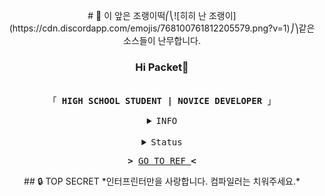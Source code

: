 <p align="center">
# 🚨 이 앞은 조랭이떡⎛⎝![히히 난 조랭이](https://cdn.discordapp.com/emojis/768100761812205579.png?v=1)⎠⎞같은 소스들이 난무합니다.
</p>
<h3 align="center">Hi Packet👋</h3>
<p align="center"><br>
    <samp>
        「 <b>HIGH SCHOOL STUDENT | NOVICE DEVELOPER</b> 」<br>
    </samp>
<details align="center">
    <summary> <samp>INFO</samp></summary>
    <p align="center">
        <samp>Learning languages</samp><br>
        ╭╼|═══════════════|╾╮
        <br>
        <img alt="Python" src="https://img.shields.io/badge/python-%2314354C.svg?style=for-the-badge&logo=python&logoColor=white"/>
        <br>
        <img alt="C" src="https://img.shields.io/badge/c-%2300599C.svg?style=for-the-badge&logo=c&logoColor=white"/>
        <img alt="C++" src="https://img.shields.io/badge/c++-%2300599C.svg?style=for-the-badge&logo=c%2B%2B&logoColor=white"/>
        <br>
        <img alt="HTML" src="https://img.shields.io/badge/html-%23E34F26.svg?style=for-the-badge&logo=html5&logoColor=white"/>
        <img alt="CSS" src="https://img.shields.io/badge/csS-%231572B6.svg?style=for-the-badge&logo=css3&logoColor=white"/>
        <img alt="JavaScript" src="https://img.shields.io/badge/javascript-%23323330.svg?style=for-the-badge&logo=javascript&logoColor=%23F7DF1E"/>
        <br>
        <img alt="NodeJS" src="https://img.shields.io/badge/node.js-%2343853D.svg?style=for-the-badge&logo=node-dot-js&logoColor=white"/>
        <br>
        ╰╼|═══════════════|╾╯
        <br>
    </p>
    <details>
        <summary> <samp>Using DB</samp></summary>
        <p align="center">
            ╭╼|═══════════════|╾╮
            <br>
            <img alt="MongoDB" src ="https://img.shields.io/badge/MongoDB-%234ea94b.svg?style=for-the-badge&logo=mongodb&logoColor=white"/>
            <br>
            <img alt="MySQL" src="https://img.shields.io/badge/mysql-%2300f.svg?style=for-the-badge&logo=mysql&logoColor=white"/>            
            <img alt="SQLite" src ="https://img.shields.io/badge/sqlite-%2307405e.svg?style=for-the-badge&logo=sqlite&logoColor=white"/>
            <br>
            ╰╼|═══════════════|╾╯
            <br>
        </p>
    </details>
    <details>
        <summary> <samp>Using Editor</samp></summary>
        <p align="center">
            ╭╼|═══════════════|╾╮
            <br>
	        <img alt="Repl.it" src="https://img.shields.io/badge/Repl.it-%230D101E.svg?style=for-the-badge&logo=Repl.it&logoColor=white"/>
            <br>
            <img alt="IntelliJ IDEA" src="https://img.shields.io/badge/IntelliJIDEA-000000.svg?style=for-the-badge&logo=intellij-idea&logoColor=white"/>
            <br>
            <img alt="Visual Studio" src="https://img.shields.io/badge/VisualStudio-5C2D91.svg?style=for-the-badge&logo=visual-studio&logoColor=white"/>   
            <br>
            <img alt="Visual Studio Code" src="https://img.shields.io/badge/VisualStudioCode-0078d7.svg?style=for-the-badge&logo=visual-studio-code&logoColor=white"/>            
            <br>
            ╰╼|═══════════════|╾╯
            <br>
        </p>
    </details>
    <details>
        <summary> <samp>Using ETC</samp></summary>
        <p align="center">
            ╭╼|═══════════════|╾╮
            <br>
            <img alt="Heroku" src="https://img.shields.io/badge/heroku-%23430098.svg?style=for-the-badge&logo=heroku&logoColor=white"/>
            <br>
            <img alt="Notion" src="https://img.shields.io/badge/Notion-%23000000.svg?style=for-the-badge&logo=notion&logoColor=white"/>    
            <br>
            <img alt="Audacity" src="https://img.shields.io/badge/Audacity-0000CC?style=for-the-badge&logo=audacity&logoColor=white" />
            <br>
            <img alt="Linux Mint" src="https://img.shields.io/badge/Linux_Mint-FCC624?style=for-the-badge&logo=linux&logoColor=black">
            <br>
            <img alt="Windows 10" src="https://img.shields.io/badge/Windows_10-0078D6?style=for-the-badge&logo=windows&logoColor=white" />
            <br>
            <img alt="YouTube Music" src="https://img.shields.io/badge/YouTube_Music-FF0000?style=for-the-badge&logo=youtube-music&logoColor=white" />
            <br>
            <img alt="Microsoft Office" src="https://img.shields.io/badge/Microsoft_Office-D83B01?style=for-the-badge&logo=microsoft-office&logoColor=white" />
            <br>
            ╰╼|═══════════════|╾╯
            <br>
        </p>
    </details>
</details>
<br>
<details align="center">
    <summary> <samp>Status</samp></summary>
    <p align="center">
        <img src="https://github-readme-stats.vercel.app/api?username=PleahMaCaka&show_icons=true&theme=radical" alt="Status1"><br>
        <img src="https://github-readme-stats.vercel.app/api/top-langs/?username=PleahMaCaka&theme=radical" alt="Status2">
</p>
</details>
<samp>
    <p align="center">
        <b>></b> <a href="https://github.com/PleahMaCaka/PleahMaCaka/blob/main/README.md">GO TO REF </a><b><</b>
    </p>
</samp>
  
<!--
https://github.com/Ileriayo/markdown-badges
https://github.com/anuraghazra/github-readme-stats
-->

<p align="center">
## 🔒 TOP SECRET
*인터프린터만을 사랑합니다. 컴파일러는 치워주세요.*
<p>
